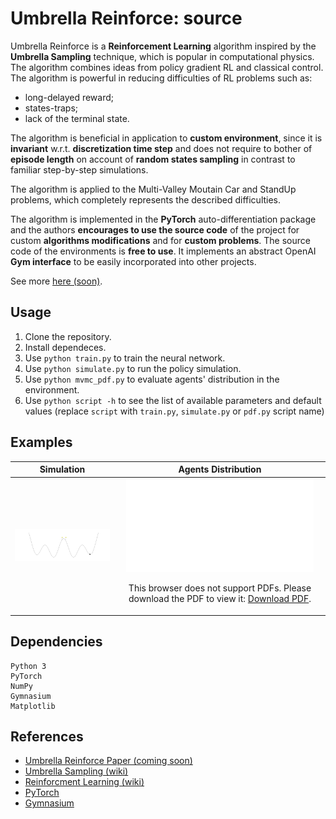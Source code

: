 # Umbrella Reinforce: source

Umbrella Reinforce is a **Reinforcement Learning** algorithm inspired by the **Umbrella Sampling** technique, which is popular in computational physics. The algorithm combines ideas from policy gradient RL and classical control. The algorithm is powerful in reducing difficulties of RL problems such as:
- long-delayed reward;
- states-traps;
- lack of the terminal state.

The algorithm is beneficial in application to **custom environment**, since it is **invariant** w.r.t. **discretization time step** and does not require to bother of **episode length** on account of **random states sampling** in contrast to familiar step-by-step simulations.

The algorithm is applied to the Multi-Valley Moutain Car and StandUp problems, which completely represents the described difficulties. 

The algorithm is implemented in the **PyTorch** auto-differentiation package and the authors **encourages to use the source code** of the project  for custom **algorithms modifications** and for **custom problems**. The source code of the environments is **free to use**. It implements an abstract OpenAI **Gym interface** to be easily incorporated into other projects.

See more [here (soon)](http://).


## Usage

1)  Clone the repository.
2)  Install dependeces.
3)  Use `python train.py` to train the neural network.
4)  Use `python simulate.py` to run the policy simulation.
5)  Use `python mvmc_pdf.py` to evaluate agents' distribution in the environment.
6)  Use `python script -h` to see the list of available parameters and default values (replace `script` with `train.py`, `simulate.py` or `pdf.py` script name)

## Examples


|      Simulation      |                                                                                                                                    Agents Distribution                                                                                                                                     |
|:--------------------:|:------------------------------------------------------------------------------------------------------------------------------------------------------------------------------------------------------------------------------------------------------------------------------------------:|
| ![GIF](out/mvmc.gif) | <object data="out/mvmc.pdf" type="application/pdf" width="700px" height="700px"><embed src="out/mvmc.pdf"><p>This browser does not support PDFs. Please download the PDF to view it: <a href="https://github.com/enuzhin/ur/blob/main/out/mvmc.pdf">Download PDF</a>.</p></embed></object> |




## Dependencies

```
Python 3
PyTorch
NumPy
Gymnasium
Matplotlib
```

## References

- [Umbrella Reinforce Paper (coming soon)](http://arxive.org)
- [Umbrella Sampling (wiki)](https://en.wikipedia.org/wiki/Umbrella_sampling)
- [Reinforcment Learning (wiki)](https://en.wikipedia.org/wiki/Reinforcement_learning)
- [PyTorch](https://pytorch.org)
- [Gymnasium](https://gymnasium.farama.org/)
